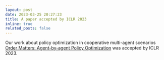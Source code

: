 ```yaml
---
layout: post
date: 2023-03-25 20:27:23
title: A paper accepted by ICLR 2023
inline: true
related_posts: false
---
```


Our work about policy optimization in cooperative multi-agent scenarios [Order Matters: Agent-by-agent Policy Optimization](https://openreview.net/forum?id=Q-neeWNVv1) was accepted by ICLR 2023.
